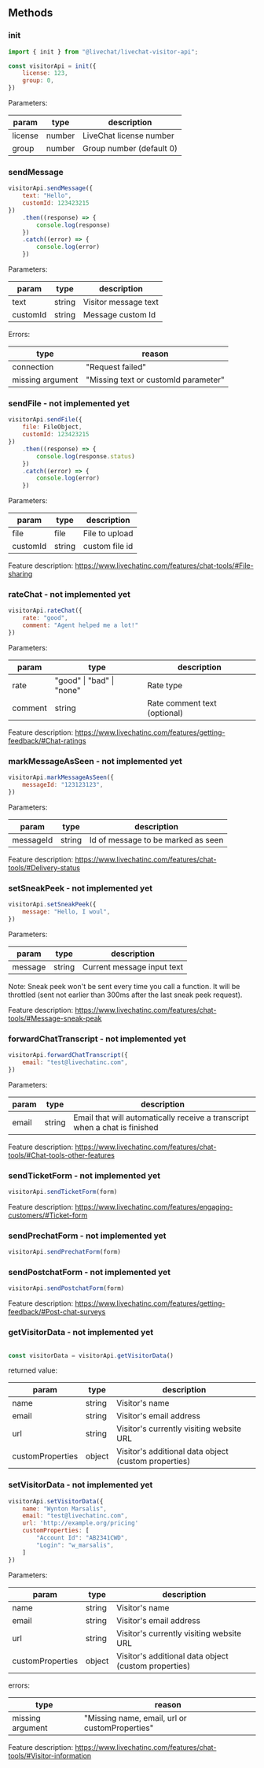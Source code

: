 ## Methods

### init
```js
import { init } from "@livechat/livechat-visitor-api";

const visitorApi = init({
    license: 123,
    group: 0,
})
```

Parameters:

| param   | type   | description              |
| ------- | ------ | ------------------------ |
| license | number | LiveChat license number  |
| group   | number | Group number (default 0) |

### sendMessage
```js
visitorApi.sendMessage({
    text: "Hello",
    customId: 123423215
})
    .then((response) => {
        console.log(response)
    })
    .catch((error) => {
        console.log(error)
    })
```

Parameters:

| param    | type   | description          |
| -------- | ------ | -------------------- |
| text     | string | Visitor message text |
| customId | string | Message custom Id    |

Errors:

| type             | reason                               |
| ---------------- | ------------------------------------ |
| connection       | "Request failed"                     |
| missing argument | "Missing text or customId parameter" |

### sendFile - not implemented yet
```js
visitorApi.sendFile({
    file: FileObject,
    customId: 123423215
})
    .then((response) => {
        console.log(response.status)
    })
    .catch((error) => {
        console.log(error)
    })
```

Parameters:

| param      | type   | description    |
| ---------- | ------ | -------------- |
| file       | file   | File to upload |
| customId   | string | custom file id |

Feature description: https://www.livechatinc.com/features/chat-tools/#File-sharing

### rateChat - not implemented yet
```js
visitorApi.rateChat({
    rate: "good",
    comment: "Agent helped me a lot!"
})
```

Parameters:

| param   | type                      | description                  |
| ------- | ------------------------- | ---------------------------- |
| rate    | "good" \| "bad" \| "none" | Rate type                    |
| comment | string                    | Rate comment text (optional) |

Feature description: https://www.livechatinc.com/features/getting-feedback/#Chat-ratings

### markMessageAsSeen - not implemented yet
```js
visitorApi.markMessageAsSeen({
    messageId: "123123123",
})
```

Parameters:

| param     | type   | description                        |
| --------- | ------ | ---------------------------------- |
| messageId | string | Id of message to be marked as seen |

Feature description: https://www.livechatinc.com/features/chat-tools/#Delivery-status

### setSneakPeek - not implemented yet
```js
visitorApi.setSneakPeek({
    message: "Hello, I woul",
})
```

Parameters:

| param   | type   | description                |
| ------- | ------ | -------------------------- |
| message | string | Current message input text |

Note: Sneak peek won't be sent every time you call a function. It will be throttled (sent not earlier than 300ms after the last sneak peek request).

Feature description: https://www.livechatinc.com/features/chat-tools/#Message-sneak-peak

### forwardChatTranscript - not implemented yet
```js
visitorApi.forwardChatTranscript({
    email: "test@livechatinc.com",
})
```

Parameters:

| param | type   | description                                                                |
| ----- | ------ | -------------------------------------------------------------------------- |
| email | string | Email that will automatically receive a transcript when a chat is finished |

Feature description: https://www.livechatinc.com/features/chat-tools/#Chat-tools-other-features

### sendTicketForm - not implemented yet
```js
visitorApi.sendTicketForm(form)
```

Feature description: https://www.livechatinc.com/features/engaging-customers/#Ticket-form

### sendPrechatForm - not implemented yet
```js
visitorApi.sendPrechatForm(form)
```

### sendPostchatForm - not implemented yet
```js
visitorApi.sendPostchatForm(form)
```

Feature description: https://www.livechatinc.com/features/getting-feedback/#Post-chat-surveys

### getVisitorData - not implemented yet

```js

const visitorData = visitorApi.getVisitorData()
```

returned value: 

| param            | type   | description                                                 |
| ---------------- | ------ | ----------------------------------------------------------- |
| name             | string | Visitor's name                                              |
| email            | string | Visitor's email address                                     |
| url              | string | Visitor's currently visiting website URL                    |
| customProperties | object | Visitor's additional data object (custom properties)        |

### setVisitorData - not implemented yet
```js
visitorApi.setVisitorData({
    name: "Wynton Marsalis",
    email: "test@livechatinc.com",
    url: 'http://example.org/pricing'
    customProperties: [
        "Account Id": "AB2341CWD",
        "Login": "w_marsalis",
    ]
})
```

Parameters:

| param            | type   | description                                                 |
| ---------------- | ------ | ----------------------------------------------------------- |
| name             | string | Visitor's name                                              |
| email            | string | Visitor's email address                                     |
| url              | string | Visitor's currently visiting website URL                    |
| customProperties | object | Visitor's additional data object (custom properties)        |

errors:

| type             | reason                                         |
| ---------------- | ---------------------------------------------- |
| missing argument | "Missing name, email, url or customProperties" |

Feature description: https://www.livechatinc.com/features/chat-tools/#Visitor-information
